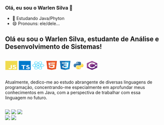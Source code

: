### Olá, eu sou o Warlen Silva 👋


- 🌱 Estudando Java/Phyton
- 😄 Pronouns: ele/dele...

## Olá eu sou o Warlen Silva, estudante de Análise e Desenvolvimento de Sistemas!

<div style="display: inline_block"><br>
  <img align="center" alt="W-Js" height="30" width="40" src="https://raw.githubusercontent.com/devicons/devicon/master/icons/javascript/javascript-plain.svg">
  <img align="center" alt="W-Ts" height="30" width="40" src="https://raw.githubusercontent.com/devicons/devicon/master/icons/typescript/typescript-plain.svg">
  <img align="center" alt="W-React" height="30" width="40" src="https://raw.githubusercontent.com/devicons/devicon/master/icons/react/react-original.svg">
  <img align="center" alt="W-HTML" height="30" width="40" src="https://raw.githubusercontent.com/devicons/devicon/master/icons/html5/html5-original.svg">
  <img align="center" alt="W-CSS" height="30" width="40" src="https://raw.githubusercontent.com/devicons/devicon/master/icons/css3/css3-original.svg">
  <img align="center" alt="W-Python" height="30" width="40" src="https://raw.githubusercontent.com/devicons/devicon/master/icons/python/python-original.svg">
  <img align="center" alt="W-Csharp" height="30" width="40" src="https://raw.githubusercontent.com/devicons/devicon/master/icons/csharp/csharp-original.svg">
</div><br>
  <div>
    <p>
      Atualmente, dedico-me ao estudo abrangente de diversas linguagens de programação, concentrando-me especialmente em aprofundar meus conhecimentos em Java, com a perspectiva de trabalhar com essa linguagem no futuro.
    </p>
  </div>
  
  ##
 
<div> 
  <a href="https://instagram.com/WarlenSilvaa" target="_blank"><img src="https://img.shields.io/badge/-Instagram-%23E4405F?style=for-the-badge&logo=instagram&logoColor=white" target="_blank"></a>
  <a href = "mailto:warlensa007@gmail.com"><img src="https://img.shields.io/badge/-Gmail-%23333?style=for-the-badge&logo=gmail&logoColor=white" target="_blank"></a>
  <a href="https://www.linkedin.com/in/warlen-silva-84606a26a" target="_blank"><img src="https://img.shields.io/badge/-LinkedIn-%230077B5?style=for-the-badge&logo=linkedin&logoColor=white" target="_blank"></a> 
  
</div>
<div>
<img height="180em" src="https://github-readme-stats.vercel.app/api?username=WarlenSilvaa7&theme=dark&show_icons=true&bg_color=00000000"/>
<img height="180em" src="https://github-readme-stats.vercel.app/api/top-langs/?username=WarlenSilvaa7&theme=dark&layout=compact"/>
</div>

